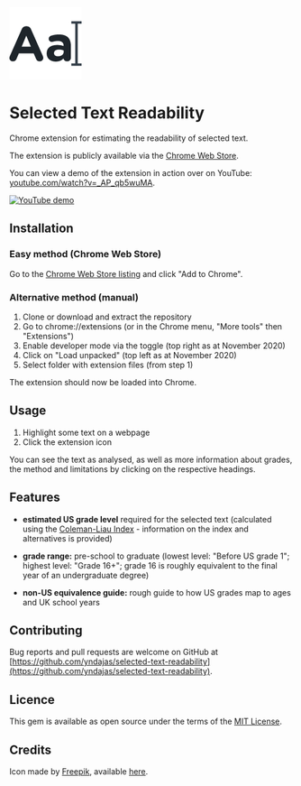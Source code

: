 <img src="icons/icon128.png" alt="extension icon" title="extension icon">

<h1> Selected Text Readability</h1>

Chrome extension for estimating the readability of selected text.

The extension is publicly available via the <a href="https://chrome.google.com/webstore/detail/selected-text-readability/gmmgeofdbimelpnapecnbdckopibaecl" target="_blank" title="Selected Text Readability Chrome Web Store listing">Chrome Web Store</a>.

You can view a demo of the extension in action over on YouTube: <a href="https://www.youtube.com/watch?v=_AP_qb5wuMA" target="_blank" title="app demo on YouTube">youtube.com/watch?v=_AP_qb5wuMA</a>.

[![YouTube demo](https://img.youtube.com/vi/_AP_qb5wuMA/maxresdefault.jpg)](http://www.youtube.com/watch?v=_AP_qb5wuMA)

## Installation

### Easy method (Chrome Web Store)

Go to the <a href="https://chrome.google.com/webstore/detail/selected-text-readability/gmmgeofdbimelpnapecnbdckopibaecl" target="_blank" title="Selected Text Readability Chrome Web Store listing">Chrome Web Store listing</a> and click "Add to Chrome".

### Alternative method (manual)

1. Clone or download and extract the repository
2. Go to chrome://extensions (or in the Chrome menu, "More tools" then "Extensions")
3. Enable developer mode via the toggle (top right as at November 2020)
4. Click on "Load unpacked" (top left as at November 2020)
5. Select folder with extension files (from step 1)

The extension should now be loaded into Chrome.

## Usage
1. Highlight some text on a webpage
2. Click the extension icon

You can see the text as analysed, as well as more information about grades, the method and limitations by clicking on the respective headings.

## Features
- **estimated US grade level** required for the selected text (calculated using the <a href="https://en.wikipedia.org/wiki/Coleman%E2%80%93Liau_index" target="_blank" title="Coleman-Liau Index Wikipedia article">Coleman-Liau Index</a> - information on the index and alternatives is provided)

- **grade range:** pre-school to graduate (lowest level: "Before US grade 1"; highest level: "Grade 16+"; grade 16 is roughly equivalent to the final year of an undergraduate degree)

- **non-US equivalence guide:** rough guide to how US grades map to ages and UK school years

## Contributing

Bug reports and pull requests are welcome on GitHub at [https://github.com/yndajas/selected-text-readability](https://github.com/yndajas/selected-text-readability).

## Licence

This gem is available as open source under the terms of the <a href="https://opensource.org/licenses/MIT" target="_blank" title ="MIT License">MIT License</a>.

## Credits
Icon made by <a href="https://www.flaticon.com/authors/freepik" target="_blank" title="Freepik">Freepik</a>, available <a href="https://www.flaticon.com/free-icon/font_167502" target="_blank" title="icon">here</a>.
